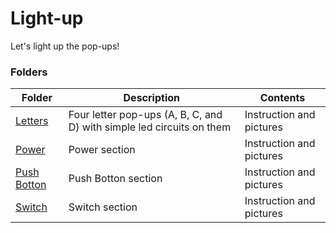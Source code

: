 # Light-up
Let's light up the pop-ups!

### Folders
Folder |Description |Contents
------------ | ------------- | -------------
[Letters](https://github.com/Ruhan-Yang/Light-up/tree/master/Letters)|Four letter pop-ups (A, B, C, and D) with simple led circuits on them | Instruction and pictures 
[Power](https://github.com/Ruhan-Yang/Light-up/tree/master/Power) |Power section | Instruction and pictures 
[Push Botton](https://github.com/Ruhan-Yang/Light-up/tree/master/Push%20Botton) |Push Botton section | Instruction and pictures 
[Switch](https://github.com/Ruhan-Yang/Light-up/tree/master/Switch) |Switch section | Instruction and pictures 
